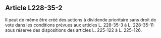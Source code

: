 Article L228-35-2
----
Il peut de même être créé des actions à dividende prioritaire sans droit de vote
dans les conditions prévues aux articles L. 228-35-3 à L. 228-35-11 sous réserve
des dispositions des articles L. 225-122 à L. 225-126.
